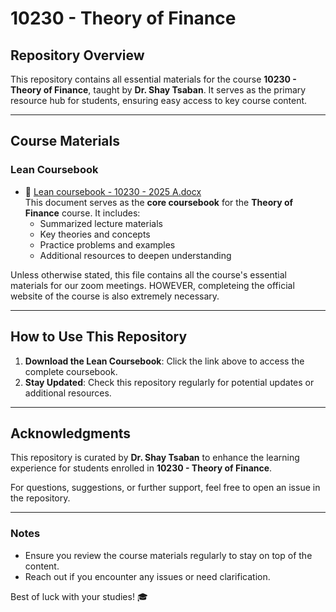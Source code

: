 # 10230 - Theory of Finance

## Repository Overview
This repository contains all essential materials for the course **10230 - Theory of Finance**, taught by **Dr. Shay Tsaban**. It serves as the primary resource hub for students, ensuring easy access to key course content.

---

## Course Materials
### Lean Coursebook
- 📄 [Lean coursebook - 10230 - 2025 A.docx](./Lean%20coursebook%20-%2010230%20-%202025%20A.docx)  
  This document serves as the **core coursebook** for the **Theory of Finance** course. It includes:
  - Summarized lecture materials
  - Key theories and concepts
  - Practice problems and examples
  - Additional resources to deepen understanding

Unless otherwise stated, this file contains all the course's essential materials for our zoom meetings.
HOWEVER, completeing the official website of the course is also extremely necessary. 

---

## How to Use This Repository
1. **Download the Lean Coursebook**: Click the link above to access the complete coursebook.
2. **Stay Updated**: Check this repository regularly for potential updates or additional resources.

---

## Acknowledgments
This repository is curated by **Dr. Shay Tsaban** to enhance the learning experience for students enrolled in **10230 - Theory of Finance**.  

For questions, suggestions, or further support, feel free to open an issue in the repository.

---

### Notes
- Ensure you review the course materials regularly to stay on top of the content.
- Reach out if you encounter any issues or need clarification.

Best of luck with your studies! 🎓
